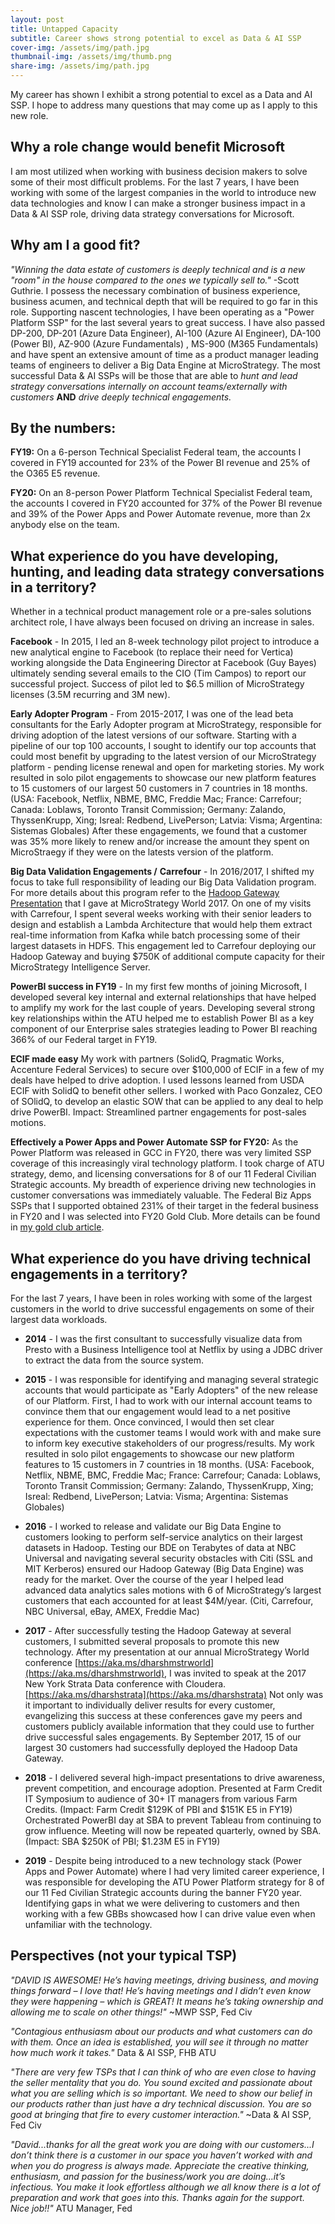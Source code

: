 ```yaml
---
layout: post
title: Untapped Capacity
subtitle: Career shows strong potential to excel as Data & AI SSP
cover-img: /assets/img/path.jpg
thumbnail-img: /assets/img/thumb.png
share-img: /assets/img/path.jpg
---
```


My career has shown I exhibit a strong potential to excel as a Data and AI SSP. I hope to address many questions that may come up as I apply to this new role. 

## Why a role change would benefit Microsoft 
I am most utilized when working with business decision makers to solve some of their most difficult problems. For the last 7 years, I have been working with some of the largest companies in the world to introduce new data technologies and know I can make a stronger business impact in a Data & AI SSP role, driving data strategy conversations for Microsoft. 

## Why am I a good fit?
*"Winning the data estate of customers is deeply technical and is a new "room" in the house compared to the ones we typically sell to."* -Scott Guthrie. I possess the necessary combination of business experience, business acumen, and technical depth that will be required to go far in this role. Supporting nascent technologies, I have been operating as a "Power Platform SSP" for the last several years to great success. I have also passed DP-200, DP-201 (Azure Data Engineer), AI-100 (Azure AI Engineer), DA-100 (Power BI), AZ-900 (Azure Fundamentals) , MS-900 (M365 Fundamentals) and have spent an extensive amount of time as a product manager leading teams of engineers to deliver a Big Data Engine at MicroStrategy. The most successful Data & AI SSPs will be those that are able to *hunt and lead strategy conversations internally on account teams/externally with customers* **AND** *drive deeply technical engagements.*

## By the numbers:

**FY19:** On a 6-person Technical Specialist Federal team, the accounts I covered in FY19 accounted for 23% of the Power BI revenue and 25% of the O365 E5 revenue. 

**FY20:** On an 8-person Power Platform Technical Specialist Federal team, the accounts I covered in FY20 accounted for 37% of the Power BI revenue and 39% of the Power Apps and Power Automate revenue, more than 2x anybody else on the team.


## What experience do you have developing, hunting, and leading data strategy conversations in a territory?

Whether in a technical product management role or a pre-sales solutions architect role, I have always been focused on driving an increase in sales. 

**Facebook** - In 2015, I led an 8-week technology pilot project to introduce a new analytical engine to Facebook (to replace their need for Vertica) working alongside the Data Engineering Director at Facebook (Guy Bayes) ultimately sending several emails to the CIO (Tim Campos) to report our successful project. Success of pilot led to $6.5 million of MicroStrategy licenses (3.5M recurring and 3M new). 

**Early Adopter Program** - From 2015-2017, I was one of the lead beta consultants for the Early Adopter program at MicroStrategy, responsible for driving adoption of the latest versions of our software. Starting with a pipeline of our top 100 accounts, I sought to identify our top accounts that could most benefit by upgrading to the latest version of our MicroStrategy platform - pending license renewal and open for marketing stories. My work resulted in solo pilot engagements to showcase our new platform features to 15 customers of our largest 50 customers in 7 countries in 18 months. (USA: Facebook, Netflix, NBME, BMC, Freddie Mac; France: Carrefour; Canada: Loblaws, Toronto Transit Commission; Germany: Zalando, ThyssenKrupp, Xing; Isreal: Redbend, LivePerson; Latvia: Visma; Argentina: Sistemas Globales) After these engagements, we found that a customer was 35% more likely to renew and/or increase the amount they spent on MicroStraegy if they were on the latests version of the platform.

**Big Data Validation Engagements /** **Carrefour** - In 2016/2017, I shifted my focus to take full responsibility of leading our Big Data Validation program. For more details about this program refer to the [Hadoop Gateway Presentation](https://aka.ms/dharshmstrworld) that I gave at MicroStrategy World 2017. On one of my visits with Carrefour, I spent several weeks working with their senior leaders to design and establish a Lambda Architecture that would help them extract real-time information from Kafka while batch processing some of their largest datasets in HDFS. This engagement led to Carrefour deploying our Hadoop Gateway and buying $750K of additional compute capacity for their MicroStrategy Intelligence Server. 

**PowerBI success in FY19** - In my first few months of joining Microsoft, I developed several key internal and external relationships that have helped to amplify my work for the last couple of years. Developing several strong key relationships within the ATU helped me to establish Power BI as a key component of our Enterprise sales strategies leading to Power BI reaching 366% of our Federal target in FY19. 

**ECIF made easy** My work with partners (SolidQ, Pragmatic Works, Accenture Federal Services) to secure over $100,000 of ECIF in a few of my deals have helped to drive adoption. I used lessons learned from USDA ECIF with SolidQ to benefit other sellers. I worked with Paco Gonzalez, CEO of SOlidQ, to develop an elastic SOW that can be applied to any deal to help drive PowerBI. Impact: Streamlined partner engagements for post-sales motions. 

**Effectively a Power Apps and Power Automate SSP for FY20:** As the Power Platform was released in GCC in FY20, there was very limited SSP coverage of this increasingly viral technology platform. I took charge of ATU strategy, demo, and licensing conversations for 8 of our 11 Federal Civilian Strategic accounts. My breadth of experience driving new technologies in customer conversations was immediately valuable. The Federal Biz Apps SSPs that I supported obtained 231% of their target in the federal business in FY20 and I was selected into FY20 Gold Club. More details can be found in [my gold club article](https://aka.ms/dharshgold).


## What experience do you have driving technical engagements in a territory?
For the last 7 years, I have been in roles working with some of the largest customers in the world to drive successful engagements on some of their largest data workloads.

- **2014** - I was the first consultant to successfully visualize data from Presto with a Business Intelligence tool at Netflix by using a JDBC driver to extract the data from the source system. 

- **2015** - I was responsible for identifying and managing several strategic accounts that would participate as "Early Adopters" of the new release of our Platform. First, I had to work with our internal account teams to convince them that our engagement would lead to a net positive experience for them. Once convinced, I would then set clear expectations with the customer teams I would work with and make sure to inform key executive stakeholders of our progress/results. My work resulted in solo pilot engagements to showcase our new platform features to 15 customers in 7 countries in 18 months. (USA: Facebook, Netflix, NBME, BMC, Freddie Mac; France: Carrefour; Canada: Loblaws, Toronto Transit Commission; Germany: Zalando, ThyssenKrupp, Xing; Isreal: Redbend, LivePerson; Latvia: Visma; Argentina: Sistemas Globales)

- **2016** -  I worked to release and validate our Big Data Engine to customers looking to perform self-service analytics on their largest datasets in Hadoop. Testing our BDE on Terabytes of data at NBC Universal and navigating several security obstacles with Citi (SSL and MIT Kerberos) ensured our Hadoop Gateway (Big Data Engine) was ready for the market. Over the course of the year I helped lead advanced data analytics sales motions with 6 of MicroStrategy’s largest customers that each accounted for at least $4M/year. (Citi, Carrefour, NBC Universal, eBay, AMEX, Freddie Mac) 

- **2017** - After successfully testing the Hadoop Gateway at several customers, I submitted several proposals to promote this new technology. After my presentation at our annual MicroStrategy World conference [https://aka.ms/dharshmstrworld](https://aka.ms/dharshmstrworld), I was invited to speak at the 2017 New York Strata Data conference with Cloudera. [https://aka.ms/dharshstrata](https://aka.ms/dharshstrata) Not only was it important to individually deliver results for every customer, evangelizing this success at these conferences gave my peers and customers publicly available information that they could use to further drive successful sales engagements. By September 2017, 15 of our largest 30 customers had successfully deployed the Hadoop Data Gateway.

- **2018** - I delivered several high-impact presentations to drive awareness, prevent competition, and encourage adoption. Presented at Farm Credit IT Symposium to audience of 30+ IT managers from various Farm Credits. (Impact: Farm Credit $129K of PBI and $151K E5 in FY19) Orchestrated PowerBI day at SBA to prevent Tableau from continuing to grow influence. Meeting will now be repeated quarterly, owned by SBA. (Impact: SBA $250K of PBI; $1.23M E5 in FY19) 

- **2019** - Despite being introduced to a new technology stack (Power Apps and Power Automate) where I had very limited career experience, I was responsible for developing the ATU Power Platform strategy for 8 of our 11 Fed Civilian Strategic accounts during the banner FY20 year. Identifying gaps in what we were delivering to customers and then working with a few GBBs showcased how I can drive value even when unfamiliar with the technology. 

## Perspectives (not your typical TSP) 
*"DAVID IS AWESOME! He’s having meetings, driving business, and moving things forward – I love that! He’s having meetings and I didn’t even know they were happening – which is GREAT! It means he’s taking ownership and allowing me to scale on other things!"* ~MWP SSP, Fed Civ

*"Contagious enthusiasm about our products and what customers can do with them. Once an idea is established, you will see it through no matter how much work it takes."* Data & AI SSP, FHB ATU

*"There are very few TSPs that I can think of who are even close to having the seller mentality that you do. You sound excited and passionate about what you are selling which is so important. We need to show our belief in our products rather than just have a dry technical discussion. You are so good at bringing that fire to every customer interaction."* ~Data & AI SSP, Fed Civ

*"David...thanks for all the great work you are doing with our customers...I don’t think there is a customer in our space you haven’t worked with and when you do progress is always made.  Appreciate the creative thinking, enthusiasm, and passion for the business/work you are doing...it’s infectious.  You make it look effortless although we all know there is a lot of preparation and work that goes into this.  Thanks again for the support.  Nice job!!"* ATU Manager, Fed
